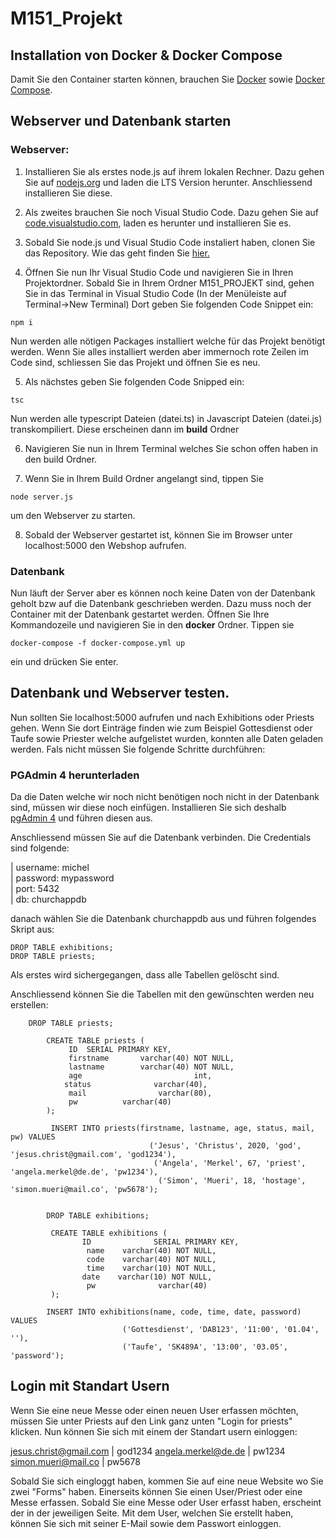 # M151_Projekt

## Installation von Docker & Docker Compose

Damit Sie den Container starten können, brauchen Sie [Docker](https://www.docker.com) sowie [Docker Compose](https://docs.docker.com/compose/). 

## Webserver und Datenbank starten

### Webserver:

1. Installieren Sie als erstes node.js auf ihrem lokalen Rechner. Dazu gehen Sie auf [nodejs.org](https://nodejs.org/en/) und laden die LTS Version herunter. Anschliessend installieren Sie diese. 

2. Als zweites brauchen Sie noch Visual Studio Code. Dazu gehen Sie auf [code.visualstudio.com](https://code.visualstudio.com/), laden es herunter und installieren Sie es.

3. Sobald Sie node.js und Visual Studio Code instaliert haben, clonen Sie das Repository. Wie das geht finden Sie [hier.](https://help.github.com/en/github/creating-cloning-and-archiving-repositories/cloning-a-repository)

4. Öffnen Sie nun Ihr Visual Studio Code und navigieren Sie in Ihren Projektordner. Sobald Sie in Ihrem Ordner M151_PROJEKT sind, gehen Sie in das Terminal in Visual Studio Code (In der Menüleiste auf Terminal->New Terminal)
Dort geben Sie folgenden Code Snippet ein:

  ```
  npm i
  ```
  Nun werden alle nötigen Packages installiert welche für das Projekt benötigt werden. Wenn Sie alles installiert werden aber immernoch rote Zeilen im Code sind, schliessen Sie das Projekt und öffnen Sie es neu.
  
  5. Als nächstes geben Sie folgenden Code Snipped ein:
  ```
  tsc
  ```
  Nun werden alle typescript Dateien (datei.ts) in Javascript Dateien (datei.js) transkompiliert. Diese erscheinen dann im **build** Ordner
  
  6. Navigieren Sie nun in Ihrem Terminal welches Sie schon offen haben in den build Ordner.
  
  7. Wenn Sie in Ihrem Build Ordner angelangt sind, tippen Sie 
  
  ```
  node server.js
  ```
  um den Webserver zu starten.
  
  8. Sobald der Webserver gestartet ist, können Sie im Browser unter localhost:5000 den Webshop aufrufen.

  ### Datenbank

  Nun läuft der Server aber es können noch keine Daten von der Datenbank geholt bzw auf die Datenbank geschrieben werden. Dazu muss noch der Container mit der Datenbank gestartet werden. Öffnen Sie Ihre Kommandozeile und navigieren Sie in den **docker** Ordner.
  Tippen sie
  ```
  docker-compose -f docker-compose.yml up
  ```
  ein und drücken Sie enter.


  ## Datenbank und Webserver testen.

  Nun sollten Sie localhost:5000 aufrufen und nach Exhibitions oder Priests gehen. Wenn Sie dort Einträge finden wie zum Beispiel Gottesdienst oder Taufe sowie Priester welche aufgelistet wurden, konnten alle Daten geladen werden. Fals nicht müssen Sie folgende Schritte durchführen: 

  ### PGAdmin 4 herunterladen
  
  Da die Daten welche wir noch nicht benötigen noch nicht in der Datenbank sind, müssen wir diese noch einfügen. Installieren Sie sich deshalb [pgAdmin 4](https://www.pgadmin.org/download/pgadmin-4-windows/) und führen diesen aus.

  Anschliessend müssen Sie auf die Datenbank verbinden. Die Credentials sind folgende: 
  

| username:  michel  
| password:  mypassword       
| port:      5432      
| db:        churchappdb 

 danach wählen Sie die Datenbank churchappdb aus und führen folgendes Skript aus:

```
DROP TABLE exhibitions;
DROP TABLE priests;
```

Als erstes wird sichergegangen, dass alle Tabellen gelöscht sind.

Anschliessend können Sie die Tabellen mit den gewünschten werden neu erstellen:
```
    DROP TABLE priests;

        CREATE TABLE priests (
             ID  SERIAL PRIMARY KEY,
             firstname       varchar(40) NOT NULL,
             lastname        varchar(40) NOT NULL,
             age                         int,
            status              varchar(40),
             mail                varchar(80),
             pw          varchar(40)
        );

         INSERT INTO priests(firstname, lastname, age, status, mail, pw) VALUES
                               ('Jesus', 'Christus', 2020, 'god', 'jesus.christ@gmail.com', 'god1234'),
                                ('Angela', 'Merkel', 67, 'priest', 'angela.merkel@de.de', 'pw1234'),
                                 ('Simon', 'Mueri', 18, 'hostage', 'simon.mueri@mail.co', 'pw5678');


        DROP TABLE exhibitions;

         CREATE TABLE exhibitions (
                ID              SERIAL PRIMARY KEY,
                 name    varchar(40) NOT NULL,
                 code    varchar(40) NOT NULL,
                 time    varchar(10) NOT NULL,
                date    varchar(10) NOT NULL,
                 pw              varchar(40)
         );
 
        INSERT INTO exhibitions(name, code, time, date, password) VALUES
                         ('Gottesdienst', 'DAB123', '11:00', '01.04', ''),
                         ('Taufe', 'SK489A', '13:00', '03.05', 'password');
```

## Login mit Standart Usern

Wenn Sie eine neue Messe oder einen neuen User erfassen möchten, müssen Sie unter Priests auf den Link ganz unten "Login for priests" klicken. Nun können Sie sich mit einem der Standart usern einloggen:

jesus.christ@gmail.com | god1234
angela.merkel@de.de    | pw1234
simon.mueri@mail.co    | pw5678

Sobald Sie sich eingloggt haben, kommen Sie auf eine neue Website wo Sie zwei "Forms" haben. Einerseits können Sie einen User/Priest oder eine Messe erfassen. Sobald Sie eine Messe oder User erfasst haben, erscheint der in der jeweiligen Seite. 
Mit dem User, welchen Sie erstellt haben, können Sie sich mit seiner E-Mail sowie dem Passwort einloggen. 